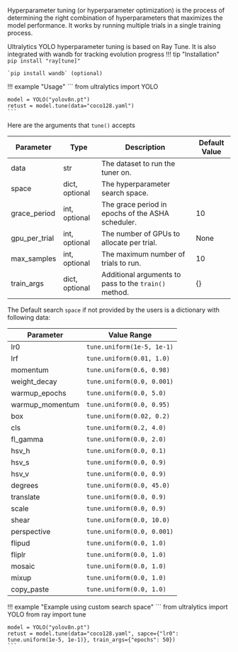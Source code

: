 Hyperparameter tuning (or hyperparameter optimization) is the process of determining the right combination of hyperparameters that maximizes the model performance. It works by running multiple trials in a single training process.

Ultralytics YOLO hyperparameter tuning is based on Ray Tune. It is also integrated with wandb for tracking evolution progress
!!! tip "Installation"
    `pip install "ray[tune]"`

    `pip install wandb` (optional)


!!! example "Usage"
    ```
    from ultralytics import YOLO

    model = YOLO("yolov8n.pt")
    retust = model.tune(data="coco128.yaml")
    ```

Here are the arguments that `tune()` accepts

| Parameter      | Type             | Description                                                   | Default Value |
| -------------- | ---------------- | ------------------------------------------------------------- | ------------- |
| data           | str              | The dataset to run the tuner on.                             |               |
| space          | dict, optional   | The hyperparameter search space.                             |           |
| grace_period   | int, optional    | The grace period in epochs of the ASHA scheduler.             | 10            |
| gpu_per_trial  | int, optional    | The number of GPUs to allocate per trial.                     | None          |
| max_samples    | int, optional    | The maximum number of trials to run.                          | 10            |
| train_args     | dict, optional   | Additional arguments to pass to the `train()` method.        | {}            |

The Default search `space` if not provided by the users is a dictionary with following data:

| Parameter        | Value Range     |
|------------------|-----------------|
| lr0              | `tune.uniform(1e-5, 1e-1)` |
| lrf              | `tune.uniform(0.01, 1.0)` |
| momentum         | `tune.uniform(0.6, 0.98)` |
| weight_decay     | `tune.uniform(0.0, 0.001)` |
| warmup_epochs    | `tune.uniform(0.0, 5.0)` |
| warmup_momentum  | `tune.uniform(0.0, 0.95)` |
| box              | `tune.uniform(0.02, 0.2)` |
| cls              | `tune.uniform(0.2, 4.0)` |
| fl_gamma         | `tune.uniform(0.0, 2.0)` |
| hsv_h            | `tune.uniform(0.0, 0.1)` |
| hsv_s            | `tune.uniform(0.0, 0.9)` |
| hsv_v            | `tune.uniform(0.0, 0.9)` |
| degrees          | `tune.uniform(0.0, 45.0)` |
| translate        | `tune.uniform(0.0, 0.9)` |
| scale            | `tune.uniform(0.0, 0.9)` |
| shear            | `tune.uniform(0.0, 10.0)` |
| perspective      | `tune.uniform(0.0, 0.001)` |
| flipud           | `tune.uniform(0.0, 1.0)` |
| fliplr           | `tune.uniform(0.0, 1.0)` |
| mosaic           | `tune.uniform(0.0, 1.0)` |
| mixup            | `tune.uniform(0.0, 1.0)` |
| copy_paste       | `tune.uniform(0.0, 1.0)` |


!!! example "Example using custom search space"
    ```
    from ultralytics import YOLO
    from ray import tune

    model = YOLO("yolov8n.pt")
    retust = model.tune(data="coco128.yaml", sapce={"lr0": tune.uniform(1e-5, 1e-1)}, train_args={"epochs": 50})
    ```

